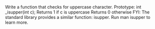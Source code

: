 Write a function that checks for uppercase character. Prototype: int _isupper(int c); Returns 1 if c is uppercase Returns 0 otherwise FYI: The standard library provides a similar function: isupper. Run man isupper to learn more.
